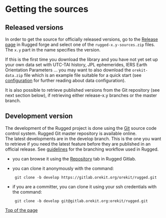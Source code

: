 <!--- Copyright 2013-2018 CS Systèmes d'Information
  Licensed under the Apache License, Version 2.0 (the "License");
  you may not use this file except in compliance with the License.
  You may obtain a copy of the License at

    http://www.apache.org/licenses/LICENSE-2.0

  Unless required by applicable law or agreed to in writing, software
  distributed under the License is distributed on an "AS IS" BASIS,
  WITHOUT WARRANTIES OR CONDITIONS OF ANY KIND, either express or implied.
  See the License for the specific language governing permissions and
  limitations under the License.
-->

<a name="top"></a>

# Getting the sources

## Released versions

In order to get the source for officially released versions, go to the
[Release page](https://gitlab.orekit.org/orekit/rugged/tags) in Rugged
forge and select one of the `rugged-x.y-sources.zip` files. The `x.y` part in the name
specifies the version. 

If this is the first time you download the library and
you have not yet set up your own data set with UTC-TAI history, JPL ephemerides,
IERS Earth Orientation Parameters ... you may want to also download the
`orekit-data.zip` file which is an example file suitable for a quick start (see
[configuration](./configuration.html) for further reading about data configuration).

It is also possible to retrieve published versions from the Git repository
(see next section below), if retrieving either release-x.y branches or the
master branch.

## Development version

The development of the Rugged project is done using the [Git](http://git-scm.com/ "Git homepage")
source code control system. Rugged Git master repository is available online.  
The latest developments are in the develop branch. This is the one you want to retrieve
if you need the latest feature before they are published in an official release.
See [guidelines](./guidelines.html) for the branching workflow used in Rugged.

 * you can browse it using the [Repository](https://gitlab.orekit.org/orekit/rugged/tree/develop)
tab in Rugged Gitlab.

 * you can clone it anonymously with the command:

        git clone -b develop https://gitlab.orekit.org/orekit/rugged.git

 * if you are a committer, you can clone it using your ssh credentials with the command:

        git clone -b develop git@gitlab.orekit.org:orekit/rugged.git

[Top of the page](#top) 